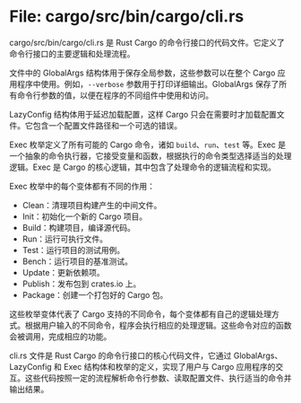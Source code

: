 # File: cargo/src/bin/cargo/cli.rs

cargo/src/bin/cargo/cli.rs 是 Rust Cargo 的命令行接口的代码文件。它定义了命令行接口的主要逻辑和处理流程。

文件中的 GlobalArgs 结构体用于保存全局参数，这些参数可以在整个 Cargo 应用程序中使用。例如，`--verbose` 参数用于打印详细输出。GlobalArgs 保存了所有命令行参数的值，以便在程序的不同组件中使用和访问。

LazyConfig 结构体用于延迟加载配置，这样 Cargo 只会在需要时才加载配置文件。它包含一个配置文件路径和一个可选的错误。

Exec 枚举定义了所有可能的 Cargo 命令，诸如 `build`、`run`、`test` 等。Exec 是一个抽象的命令执行器，它接受变量和函数，根据执行的命令类型选择适当的处理逻辑。Exec 是 Cargo 的核心逻辑，其中包含了处理命令的逻辑流程和实现。

Exec 枚举中的每个变体都有不同的作用：
- Clean：清理项目构建产生的中间文件。
- Init：初始化一个新的 Cargo 项目。
- Build：构建项目，编译源代码。
- Run：运行可执行文件。
- Test：运行项目的测试用例。
- Bench：运行项目的基准测试。
- Update：更新依赖项。
- Publish：发布包到 crates.io 上。
- Package：创建一个打包好的 Cargo 包。

这些枚举变体代表了 Cargo 支持的不同命令，每个变体都有自己的逻辑处理方式。根据用户输入的不同命令，程序会执行相应的处理逻辑。这些命令对应的函数会被调用，完成相应的功能。

cli.rs 文件是 Rust Cargo 的命令行接口的核心代码文件，它通过 GlobalArgs、LazyConfig 和 Exec 结构体和枚举的定义，实现了用户与 Cargo 应用程序的交互。这些代码按照一定的流程解析命令行参数、读取配置文件、执行适当的命令并输出结果。


